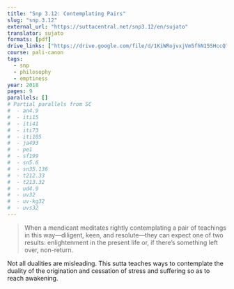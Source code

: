 ```yaml
---
title: "Snp 3.12: Contemplating Pairs"
slug: "snp.3.12"
external_url: "https://suttacentral.net/snp3.12/en/sujato"
translator: sujato
formats: [pdf]
drive_links: ["https://drive.google.com/file/d/1KiWRojvxjVm5fhN15SHccQ7HslSxHm0U/view?usp=drivesdk"]
course: pali-canon
tags:
  - snp
  - philosophy
  - emptiness
year: 2018
pages: 9
parallels: []
# Partial parallels from SC
#  - an4.9
#  - iti15
#  - iti41
#  - iti73
#  - iti105
#  - ja493
#  - pe1
#  - sf199
#  - sn5.6
#  - sn35.136
#  - t212.33
#  - t213.32
#  - ud4.9
#  - uv32
#  - uv-kg32
#  - uvs32
---
```


> When a mendicant meditates rightly contemplating a pair of teachings in this way—diligent, keen, and resolute—they can expect one of two results: enlightenment in the present life or, if there’s something left over, non-return.

Not all dualities are misleading. This sutta teaches ways to contemplate the duality of the origination and cessation of stress and suffering so as to reach awakening.


